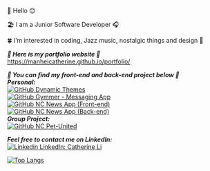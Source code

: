 👋 Hello 😊

🏖 I am a Junior Software Developer 🎧 

🍀 I’m interested in coding, Jazz music, nostalgic things and design 🎨 

***🌼 Here is my portfolio website 🌼*** <br/>
https://manheicatherine.github.io/portfolio/

***🌟 You can find my front-end and back-end project below 🌟 <br />***
***Personal:***<br />
[![GitHub](https://i.stack.imgur.com/tskMh.png) Dynamic Themes](https://github.com/manheicatherine/dynamicThemes) <br />
[![GitHub](https://i.stack.imgur.com/tskMh.png) Gymmer - Messaging App](https://github.com/manheicatherine/messagingApp) <br />
[![GitHub](https://i.stack.imgur.com/tskMh.png) NC News App (Front-end)](https://github.com/manheicatherine/frontend-nc-news) <br />
[![GitHub](https://i.stack.imgur.com/tskMh.png) NC News App (Back-end)](https://github.com/manheicatherine/be-ncnews) <br />
***Group Project:***<br />
[![GitHub](https://i.stack.imgur.com/tskMh.png) NC Pet-United](https://github.com/manheicatherine/Pets-reunited) <br />

***Feel free to contact me on LinkedIn: <br />***
[![Linkedin](https://i.stack.imgur.com/gVE0j.png) LinkedIn: Catherine Li](https://www.linkedin.com/in/manheicatherine/)
&nbsp;

[![Top Langs](https://github-readme-stats.vercel.app/api/top-langs/?username=manheicatherine&layout=compact)](https://github.com/manheicatherine/github-readme-stats)<br />

